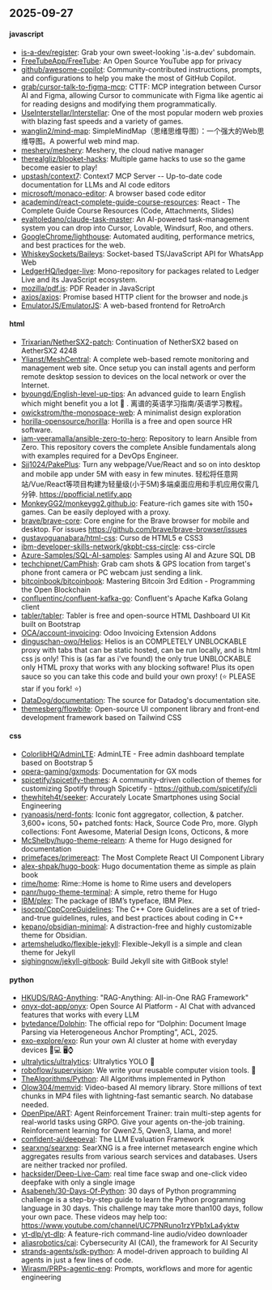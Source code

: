 ## 2025-09-27

#### javascript
* [is-a-dev/register](https://github.com/is-a-dev/register): Grab your own sweet-looking '.is-a.dev' subdomain.
* [FreeTubeApp/FreeTube](https://github.com/FreeTubeApp/FreeTube): An Open Source YouTube app for privacy
* [github/awesome-copilot](https://github.com/github/awesome-copilot): Community-contributed instructions, prompts, and configurations to help you make the most of GitHub Copilot.
* [grab/cursor-talk-to-figma-mcp](https://github.com/grab/cursor-talk-to-figma-mcp): CTTF: MCP integration between Cursor AI and Figma, allowing Cursor to communicate with Figma like agentic ai for reading designs and modifying them programmatically.
* [UseInterstellar/Interstellar](https://github.com/UseInterstellar/Interstellar): One of the most popular modern web proxies with blazing fast speeds and a variety of games.
* [wanglin2/mind-map](https://github.com/wanglin2/mind-map): SimpleMindMap（思绪思维导图）：一个强大的Web思维导图。A powerful web mind map.
* [meshery/meshery](https://github.com/meshery/meshery): Meshery, the cloud native manager
* [therealgliz/blooket-hacks](https://github.com/therealgliz/blooket-hacks): Multiple game hacks to use so the game become easier to play!
* [upstash/context7](https://github.com/upstash/context7): Context7 MCP Server -- Up-to-date code documentation for LLMs and AI code editors
* [microsoft/monaco-editor](https://github.com/microsoft/monaco-editor): A browser based code editor
* [academind/react-complete-guide-course-resources](https://github.com/academind/react-complete-guide-course-resources): React - The Complete Guide Course Resources (Code, Attachments, Slides)
* [eyaltoledano/claude-task-master](https://github.com/eyaltoledano/claude-task-master): An AI-powered task-management system you can drop into Cursor, Lovable, Windsurf, Roo, and others.
* [GoogleChrome/lighthouse](https://github.com/GoogleChrome/lighthouse): Automated auditing, performance metrics, and best practices for the web.
* [WhiskeySockets/Baileys](https://github.com/WhiskeySockets/Baileys): Socket-based TS/JavaScript API for WhatsApp Web
* [LedgerHQ/ledger-live](https://github.com/LedgerHQ/ledger-live): Mono-repository for packages related to Ledger Live and its JavaScript ecosystem.
* [mozilla/pdf.js](https://github.com/mozilla/pdf.js): PDF Reader in JavaScript
* [axios/axios](https://github.com/axios/axios): Promise based HTTP client for the browser and node.js
* [EmulatorJS/EmulatorJS](https://github.com/EmulatorJS/EmulatorJS): A web-based frontend for RetroArch

#### html
* [Trixarian/NetherSX2-patch](https://github.com/Trixarian/NetherSX2-patch): Continuation of NetherSX2 based on AetherSX2 4248
* [Ylianst/MeshCentral](https://github.com/Ylianst/MeshCentral): A complete web-based remote monitoring and management web site. Once setup you can install agents and perform remote desktop session to devices on the local network or over the Internet.
* [byoungd/English-level-up-tips](https://github.com/byoungd/English-level-up-tips): An advanced guide to learn English which might benefit you a lot 🎉 . 离谱的英语学习指南/英语学习教程。
* [owickstrom/the-monospace-web](https://github.com/owickstrom/the-monospace-web): A minimalist design exploration
* [horilla-opensource/horilla](https://github.com/horilla-opensource/horilla): Horilla is a free and open source HR software.
* [iam-veeramalla/ansible-zero-to-hero](https://github.com/iam-veeramalla/ansible-zero-to-hero): Repository to learn Ansible from Zero. This repository covers the complete Ansible fundamentals along with examples required for a DevOps Engineer.
* [Sjj1024/PakePlus](https://github.com/Sjj1024/PakePlus): Turn any webpage/Vue/React and so on into desktop and mobile app under 5M with easy in few minutes. 轻松将任意网站/Vue/React等项目构建为轻量级(小于5M)多端桌面应用和手机应用仅需几分钟. https://ppofficial.netlify.app
* [MonkeyGG2/monkeygg2.github.io](https://github.com/MonkeyGG2/monkeygg2.github.io): Feature-rich games site with 150+ games. Can be easily deployed with a proxy.
* [brave/brave-core](https://github.com/brave/brave-core): Core engine for the Brave browser for mobile and desktop. For issues https://github.com/brave/brave-browser/issues
* [gustavoguanabara/html-css](https://github.com/gustavoguanabara/html-css): Curso de HTML5 e CSS3
* [ibm-developer-skills-network/gkpbt-css-circle](https://github.com/ibm-developer-skills-network/gkpbt-css-circle): css-circle
* [Azure-Samples/SQL-AI-samples](https://github.com/Azure-Samples/SQL-AI-samples): Samples using AI and Azure SQL DB
* [techchipnet/CamPhish](https://github.com/techchipnet/CamPhish): Grab cam shots & GPS location from target's phone front camera or PC webcam just sending a link.
* [bitcoinbook/bitcoinbook](https://github.com/bitcoinbook/bitcoinbook): Mastering Bitcoin 3rd Edition - Programming the Open Blockchain
* [confluentinc/confluent-kafka-go](https://github.com/confluentinc/confluent-kafka-go): Confluent's Apache Kafka Golang client
* [tabler/tabler](https://github.com/tabler/tabler): Tabler is free and open-source HTML Dashboard UI Kit built on Bootstrap
* [OCA/account-invoicing](https://github.com/OCA/account-invoicing): Odoo Invoicing Extension Addons
* [dinguschan-owo/Helios](https://github.com/dinguschan-owo/Helios): Helios is an COMPLETELY UNBLOCKABLE proxy with tabs that can be static hosted, can be run locally, and is html css js only! This is (as far as i've found) the only true UNBLOCKABLE only HTML proxy that works with any blocking software! Plus its open sauce so you can take this code and build your own proxy! (⭐ PLEASE star if you fork! ⭐)
* [DataDog/documentation](https://github.com/DataDog/documentation): The source for Datadog's documentation site.
* [themesberg/flowbite](https://github.com/themesberg/flowbite): Open-source UI component library and front-end development framework based on Tailwind CSS

#### css
* [ColorlibHQ/AdminLTE](https://github.com/ColorlibHQ/AdminLTE): AdminLTE - Free admin dashboard template based on Bootstrap 5
* [opera-gaming/gxmods](https://github.com/opera-gaming/gxmods): Documentation for GX mods
* [spicetify/spicetify-themes](https://github.com/spicetify/spicetify-themes): A community-driven collection of themes for customizing Spotify through Spicetify - https://github.com/spicetify/cli
* [thewhiteh4t/seeker](https://github.com/thewhiteh4t/seeker): Accurately Locate Smartphones using Social Engineering
* [ryanoasis/nerd-fonts](https://github.com/ryanoasis/nerd-fonts): Iconic font aggregator, collection, & patcher. 3,600+ icons, 50+ patched fonts: Hack, Source Code Pro, more. Glyph collections: Font Awesome, Material Design Icons, Octicons, & more
* [McShelby/hugo-theme-relearn](https://github.com/McShelby/hugo-theme-relearn): A theme for Hugo designed for documentation
* [primefaces/primereact](https://github.com/primefaces/primereact): The Most Complete React UI Component Library
* [alex-shpak/hugo-book](https://github.com/alex-shpak/hugo-book): Hugo documentation theme as simple as plain book
* [rime/home](https://github.com/rime/home): Rime::Home is home to Rime users and developers
* [panr/hugo-theme-terminal](https://github.com/panr/hugo-theme-terminal): A simple, retro theme for Hugo
* [IBM/plex](https://github.com/IBM/plex): The package of IBM’s typeface, IBM Plex.
* [isocpp/CppCoreGuidelines](https://github.com/isocpp/CppCoreGuidelines): The C++ Core Guidelines are a set of tried-and-true guidelines, rules, and best practices about coding in C++
* [kepano/obsidian-minimal](https://github.com/kepano/obsidian-minimal): A distraction-free and highly customizable theme for Obsidian.
* [artemsheludko/flexible-jekyll](https://github.com/artemsheludko/flexible-jekyll): Flexible-Jekyll is a simple and clean theme for Jekyll
* [sighingnow/jekyll-gitbook](https://github.com/sighingnow/jekyll-gitbook): Build Jekyll site with GitBook style!

#### python
* [HKUDS/RAG-Anything](https://github.com/HKUDS/RAG-Anything): "RAG-Anything: All-in-One RAG Framework"
* [onyx-dot-app/onyx](https://github.com/onyx-dot-app/onyx): Open Source AI Platform - AI Chat with advanced features that works with every LLM
* [bytedance/Dolphin](https://github.com/bytedance/Dolphin): The official repo for “Dolphin: Document Image Parsing via Heterogeneous Anchor Prompting”, ACL, 2025.
* [exo-explore/exo](https://github.com/exo-explore/exo): Run your own AI cluster at home with everyday devices 📱💻 🖥️⌚
* [ultralytics/ultralytics](https://github.com/ultralytics/ultralytics): Ultralytics YOLO 🚀
* [roboflow/supervision](https://github.com/roboflow/supervision): We write your reusable computer vision tools. 💜
* [TheAlgorithms/Python](https://github.com/TheAlgorithms/Python): All Algorithms implemented in Python
* [Olow304/memvid](https://github.com/Olow304/memvid): Video-based AI memory library. Store millions of text chunks in MP4 files with lightning-fast semantic search. No database needed.
* [OpenPipe/ART](https://github.com/OpenPipe/ART): Agent Reinforcement Trainer: train multi-step agents for real-world tasks using GRPO. Give your agents on-the-job training. Reinforcement learning for Qwen2.5, Qwen3, Llama, and more!
* [confident-ai/deepeval](https://github.com/confident-ai/deepeval): The LLM Evaluation Framework
* [searxng/searxng](https://github.com/searxng/searxng): SearXNG is a free internet metasearch engine which aggregates results from various search services and databases. Users are neither tracked nor profiled.
* [hacksider/Deep-Live-Cam](https://github.com/hacksider/Deep-Live-Cam): real time face swap and one-click video deepfake with only a single image
* [Asabeneh/30-Days-Of-Python](https://github.com/Asabeneh/30-Days-Of-Python): 30 days of Python programming challenge is a step-by-step guide to learn the Python programming language in 30 days. This challenge may take more than100 days, follow your own pace. These videos may help too: https://www.youtube.com/channel/UC7PNRuno1rzYPb1xLa4yktw
* [yt-dlp/yt-dlp](https://github.com/yt-dlp/yt-dlp): A feature-rich command-line audio/video downloader
* [aliasrobotics/cai](https://github.com/aliasrobotics/cai): Cybersecurity AI (CAI), the framework for AI Security
* [strands-agents/sdk-python](https://github.com/strands-agents/sdk-python): A model-driven approach to building AI agents in just a few lines of code.
* [Wirasm/PRPs-agentic-eng](https://github.com/Wirasm/PRPs-agentic-eng): Prompts, workflows and more for agentic engineering
